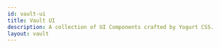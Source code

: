 ```yaml
---
id: vault-ui
title: Vault UI
description: A collection of UI Components crafted by Yogurt CSS.
layout: vault
---
```

